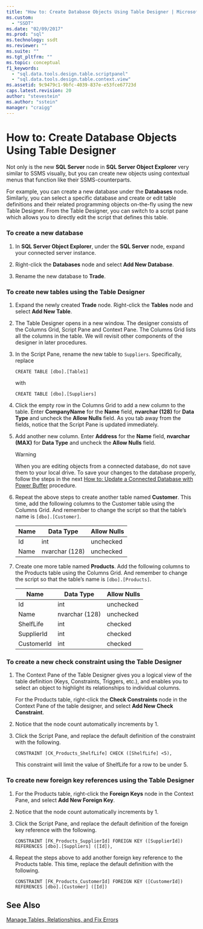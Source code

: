```yaml
---
title: "How to: Create Database Objects Using Table Designer | Microsoft Docs"
ms.custom: 
  - "SSDT"
ms.date: "02/09/2017"
ms.prod: "sql"
ms.technology: ssdt
ms.reviewer: ""
ms.suite: ""
ms.tgt_pltfrm: ""
ms.topic: conceptual
f1_keywords: 
  - "sql.data.tools.design.table.scriptpanel"
  - "sql.data.tools.design.table.context.view"
ms.assetid: 9c9479c1-9bfc-4039-837e-e53fce67723d
caps.latest.revision: 20
author: "stevestein"
ms.author: "sstein"
manager: "craigg"
---
```

# How to: Create Database Objects Using Table Designer
Not only is the new **SQL Server** node in **SQL Server Object Explorer** very similar to SSMS visually, but you can create new objects using contextual menus that function like their SSMS-counterparts.  
  
For example, you can create a new database under the **Databases** node. Similarly, you can select a specific database and create or edit table definitions and their related programming objects on-the-fly using the new Table Designer. From the Table Designer, you can switch to a script pane which allows you to directly edit the script that defines this table.  
  
### To create a new database  
  
1.  In **SQL Server Object Explorer**, under the **SQL Server** node, expand your connected server instance.  
  
2.  Right-click the **Databases** node and select **Add New Database**.  
  
3.  Rename the new database to **Trade**.  
  
### To create new tables using the Table Designer  
  
1.  Expand the newly created **Trade** node. Right-click the **Tables** node and select **Add New Table**.  
  
2.  The Table Designer opens in a new window. The designer consists of the Columns Grid, Script Pane and Context Pane. The Columns Grid lists all the columns in the table. We will revisit other components of the designer in later procedures.  
  
3.  In the Script Pane, rename the new table to `Suppliers`. Specifically, replace  
  
    ```  
    CREATE TABLE [dbo].[Table1]  
    ```  
  
    with  
  
    ```  
    CREATE TABLE [dbo].[Suppliers]  
    ```  
  
4.  Click the empty row in the Columns Grid to add a new column to the table.  Enter **CompanyName** for the **Name** field, **nvarchar (128)** for **Data Type** and uncheck the **Allow Nulls** field. As you tab away from the fields, notice that the Script Pane is updated immediately.  
  
5.  Add another new column. Enter **Address** for the **Name** field, **nvarchar (MAX)** for **Data Type** and uncheck the **Allow Nulls** field.  
  
    > [!WARNING]  
    > When you are editing objects from a connected database, do not save them to your local drive. To save your changes to the database properly, follow the steps in the next [How to: Update a Connected Database with Power Buffer](../ssdt/how-to-update-a-connected-database-with-power-buffer.md) procedure.  
  
6.  Repeat the above steps to create another table named **Customer**. This time, add the following columns to the Customer table using the Columns Grid. And remember to change the script so that the table’s name is `[dbo].[Customer]`.  
  
    |Name|Data Type|**Allow Nulls**|  
    |--------|-------------|-------------------|  
    |Id|int|unchecked|  
    |Name|nvarchar (128)|unchecked|  
  
7.  Create one more table named **Products**. Add the following columns to the Products table using the Columns Grid. And remember to change the script so that the table’s name is `[dbo].[Products]`.  
  
    |Name|Data Type|**Allow Nulls**|  
    |--------|-------------|-------------------|  
    |Id|int|unchecked|  
    |Name|nvarchar (128)|unchecked|  
    |ShelfLife|int|checked|  
    |SupplierId|int|checked|  
    |CustomerId|int|checked|  
  
### To create a new check constraint using the Table Designer  
  
1.  The Context Pane of the Table Designer gives you a logical view of the table definition (Keys, Constraints, Triggers, etc.), and enables you to select an object to highlight its relationships to individual columns.  
  
    For the Products table, right-click the **Check Constraints** node in the Context Pane of the table designer, and select **Add New Check Constraint**.  
  
2.  Notice that the node count automatically increments by 1.  
  
3.  Click the Script Pane, and replace the default definition of the constraint with the following.  
  
    ```  
    CONSTRAINT [CK_Products_ShelfLife] CHECK ([ShelfLife] <5),  
    ```  
  
    This constraint will limit the value of ShelfLife for a row to be under 5.  
  
### To create new foreign key references using the Table Designer  
  
1.  For the Products table, right-click the **Foreign Keys** node in the Context Pane, and select **Add New Foreign Key**.  
  
2.  Notice that the node count automatically increments by 1.  
  
3.  Click the Script Pane, and replace the default definition of the foreign key reference with the following.  
  
    ```  
    CONSTRAINT [FK_Products_SupplierId] FOREIGN KEY ([SupplierId]) REFERENCES [dbo].[Suppliers] ([Id]),  
    ```  
  
4.  Repeat the steps above to add another foreign key reference to the Products table. This time, replace the default definition with the following.  
  
    ```  
    CONSTRAINT [FK_Products_CustomerId] FOREIGN KEY ([CustomerId]) REFERENCES [dbo].[Customer] ([Id])  
    ```  
  
## See Also  
[Manage Tables, Relationships, and Fix Errors](../ssdt/manage-tables-relationships-and-fix-errors.md)  
  

